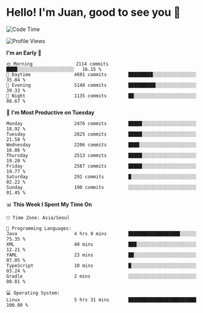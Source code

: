 # Hello! I'm Juan, good to see you 👋

<!--
**Y-k-Y/Y-k-Y** is a ✨ _special_ ✨ repository because its `README.md` (this file) appears on your GitHub profile.

Here are some ideas to get you started:

- 🔭 I’m currently working on ...
- 🌱 I’m currently learning ...
- 👯 I’m looking to collaborate on ...
- 🤔 I’m looking for help with ...
- 💬 Ask me about ...
- 📫 How to reach me: ...
- 😄 Pronouns: ...
- ⚡ Fun fact: ...
-->
<!--
![Profile views](https://gpvc.arturio.dev/Y-k-Y)

[![Omid Nikrah StackOverflow](https://github-readme-stackoverflow.vercel.app/?userID=9517076)](https://stackoverflow.com/users/9517076/i-have-10-fingers)
-->

<!--START_SECTION:waka-->
![Code Time](http://img.shields.io/badge/Code%20Time-1%2C724%20hrs%2056%20mins-blue)

![Profile Views](http://img.shields.io/badge/Profile%20Views-0-blue)

**I'm an Early 🐤** 

```text
🌞 Morning                2114 commits        ████░░░░░░░░░░░░░░░░░░░░░   16.15 % 
🌆 Daytime                4691 commits        █████████░░░░░░░░░░░░░░░░   35.84 % 
🌃 Evening                5148 commits        ██████████░░░░░░░░░░░░░░░   39.33 % 
🌙 Night                  1135 commits        ██░░░░░░░░░░░░░░░░░░░░░░░   08.67 % 
```
📅 **I'm Most Productive on Tuesday** 

```text
Monday                   2476 commits        █████░░░░░░░░░░░░░░░░░░░░   18.92 % 
Tuesday                  2825 commits        █████░░░░░░░░░░░░░░░░░░░░   21.58 % 
Wednesday                2206 commits        ████░░░░░░░░░░░░░░░░░░░░░   16.86 % 
Thursday                 2513 commits        █████░░░░░░░░░░░░░░░░░░░░   19.20 % 
Friday                   2587 commits        █████░░░░░░░░░░░░░░░░░░░░   19.77 % 
Saturday                 291 commits         █░░░░░░░░░░░░░░░░░░░░░░░░   02.22 % 
Sunday                   190 commits         ░░░░░░░░░░░░░░░░░░░░░░░░░   01.45 % 
```


📊 **This Week I Spent My Time On** 

```text
🕑︎ Time Zone: Asia/Seoul

💬 Programming Languages: 
Java                     4 hrs 9 mins        ███████████████████░░░░░░   75.35 % 
XML                      40 mins             ███░░░░░░░░░░░░░░░░░░░░░░   12.21 % 
YAML                     23 mins             ██░░░░░░░░░░░░░░░░░░░░░░░   07.05 % 
TypeScript               10 mins             █░░░░░░░░░░░░░░░░░░░░░░░░   03.24 % 
Gradle                   2 mins              ░░░░░░░░░░░░░░░░░░░░░░░░░   00.81 % 

💻 Operating System: 
Linux                    5 hrs 31 mins       █████████████████████████   100.00 % 
```


<!--END_SECTION:waka-->
